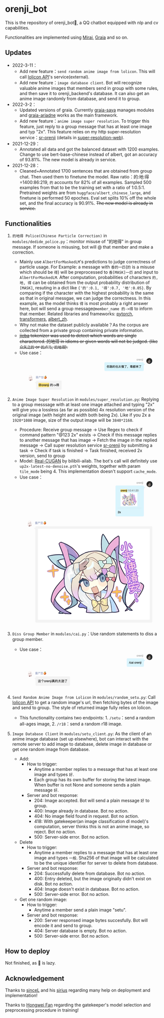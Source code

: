 # orenji_bot

This is the repository of orenji_bot🍊, a QQ chatbot equipped with nlp and cv capabilities. 

Functionalities are implemented using [Mirai](https://github.com/mamoe/mirai), [Graia](https://github.com/GraiaProject/) and so on.

## Updates
- 2022-3-11：
  - Add new feature：`send random anime image from lolicon`. This will call [lolicon API](https://api.lolicon.app/#/setu?id=size)'s service(external).
  - Add new feature：`image database client`. Bot will recognize valuable anime images that members send in group with some rules, and then save it to orenji_backend's database. It can also get an anime image randomly from database, and send it to group.
- 2022-3-2：
  - Updated versions of graia. Currently [graia-saya](https://github.com/GraiaProject/Saya) manages modules and [graia-ariadne](https://github.com/GraiaProject/Ariadne/) works as the main framework.
  - Add new feature：`anime image super resolution`. To trigger this feature, just reply to a group message that has at least one image and typ "2x". This feature relies on my http super-resolution service：[sr-orenji](http://sr-orenji.ml:6990/) (details in [super-resolution-web](https://github.com/buptorange/super-resolution-web-public)). 
- 2021-12-29：
  - Annotated all data and got the balanced dataset with 1200 examples. Change to use bert-base-chinese instead of albert, got an accuracy of 93.81%. The new model is already in service.
- 2021-12-28：
  - Cleaned+Annotated 1700 sentences that are obtained from group chat. Then used them to finetune the model. Raw ratio：的:地:得=1400:86:219, `的` accounts for 82% of all examples. Sampled 500 examples from that to be the training set with a ratio of 1:0.5:1. Pretrained weights are from `huggface/albert_chinese_large`, and finetune is performed 50 epoches. Eval set splits 10% off the whole set, and the final accuracy is 90.91%. ~~The new model is already in service.~~


## Functionalities
1. `的地得 Police(Chinese Particle Correction)` in `modules/dedide_police.py`：monitor misuse of "的地得" in group message. If someone is misusing, bot will @ that member and make a correction.
    - Mainly use `AlbertForMaskedLM`'s predictions to judge correctness of particle usage. For Example: a message with `香的一匹`(`的` is a misuse which should be `得`) will be preprocessed to `香[MASK]一匹` and input to `AlbertForMaskedLM`. After computation, probabilities of characters `的, 地, 得` can be obtained from the output probability distribution of `[MASK]`, resuting in a dict like `{'的':0.1, '得':0.7, '地':0.05}`. By comparing if the character with the highest probability is the same as that in original messgae, we can judge the correctness. In this example, as the model thinks `得` is most probably a right answer here, bot will send a group message`@member_name 的->得` to inform that member. Related libraries and frameworks: [pytorch](https://github.com/pytorch/pytorch), [transformers](https://github.com/huggingface/transformers), [albert_zh](https://github.com/brightmart/albert_zh).
    - Why not make the dataset publicly available？As the corpus are collected from a private group containing private information.
    - ~~[jieba](https://github.com/fxsjy/jieba) tokenizer was used to detect which words are single charactered. 的地得 in idioms or given words will not be judged. (like `众矢之的` or `的卢马`, `的地得`).~~
    - Use case：![Alt text](images/dedide_example.png?raw=true "dedide_example")

2. `Anime Image Super Resolution` in `modules/super_resolution.py`: Replying to a group messsage with at least one image attached and typing "2x" will give you a lossless (as far as possible) 4x resolution version of the original image (with height and width both being 2x). Like if you 2x a `1920*1080` image, size of the output image will be `3840*2160`.
    - Procedure: Receive group message -> Use Regex to check if command pattern "@123 2x" exists -> Check if this message replies to another message that has image -> Fetch the image in the replied message -> Call super resolution service [sr-orenji](http://sr-orenji.ml:6990/) by submitting a task -> Check if task is finished -> Task finished, received 2x version, send to group
    - Model: [Real-CUGAN](https://github.com/bilibili/ailab/tree/main/Real-CUGAN) by bilibili-ailab. The bot's call will definitely use `up2x-latest-no-denoise.pth`'s weights, together with param `tile_mode` being 4. This implementation doesn't support `cache_mode`. 
    - Use case：![Alt text](images/sr_example.png?raw=true "sr_example")

3. `Diss Group Member` in `modules/cai.py`：Use random statements to diss a group member.
    - Use case：![Alt text](images/cai_example.png?raw=true "cai_example")
     
4. `Send Random Anime Image from Lolicon` in `modules/random_setu.py`: Call [lolicon API](https://api.lolicon.app/#/setu?id=size) to get a random image's url, then fetching bytes of the image and send to group. The style of returned image fully relies on lolicon.
    - This functionality contains two endpoints: 1. `/setu`：send a random all-ages image, 2. `/r18`：send a random r18 image.

5. `Image Database Client` in `modules/setu_client.py`: As the client of an anime image database (set up elsewhere), bot can interact with the remote server to add image to database, delete image in database or get one random image from database.
    - Add:
      - How to trigger: 
        - Anytime a member replies to a message that has at least one image and types `好`.
        - Each group has its own buffer for storing the latest image. When buffer is not None and someone sends a plain message `好`.
      - Server and bot response: 
        - 204: Image accepted. Bot will send a plain message `好` to group.
        - 400: Image already in database. Bot no action.
        - 404: No image field found in request. Bot no action.
        - 418: With gatekeeper(an image classification dl model)'s computation, server thinks this is not an anime image, so reject. Bot no action.
        - 500: Server-side error. Bot no action.
    - Delete
      - How to trigger: 
        - Anytime a member replies to a message that has at least one image and types `一般`. Sha256 of that image will be calculated to be the unique identifier for server to delete from database.
      - Server and bot response: 
        - 204: Successfully delete from database. Bot no action.
        - 400: Entry deleted, but the image originally didn't exist on disk. Bot no action.
        - 404: Image doesn't exist in database. Bot no action.
        - 500: Server-side error. Bot no action.
    - Get one random image:
      - How to trigger: 
        - Anytime a member send a plain image "setu".
      - Server and bot response: 
        - 200: Server responsed image bytes succesfully. Bot will encode it and send to group.
        - 404: Server database is empty. Bot no action.
        - 500: Server-side error. Bot no action.

## How to deploy
Not finished, as 🍊 is lazy.

## Acknowledgement
Thanks to [sinceL](https://github.com/vayske) and his [sirius](https://github.com/vayske/sirius) regarding many help on deployment and implementation!

Thanks to [Hongwei Fan](https://github.com/hwfan) regarding the gatekeeper's model selection and preprocessing procedure in training!
